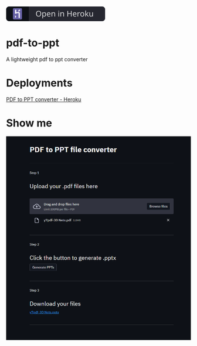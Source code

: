 [![Open in Heroku](https://github.com/daniellewisDL/quote-image-gen/blob/bbdf4770e5e36523dc9a9c0b97b073e2d9a79dbc/heroku_badge_black_white.svg)](https://pdf-to-ppt.herokuapp.com/)

# pdf-to-ppt
A lightweight pdf to ppt converter

# Deployments
[PDF to PPT converter - Heroku](https://pdf-to-ppt.herokuapp.com/)

# Show me
![pdf-to-ppt](https://github.com/daniellewisDL/pdf-to-ppt/blob/main/converter.png)



